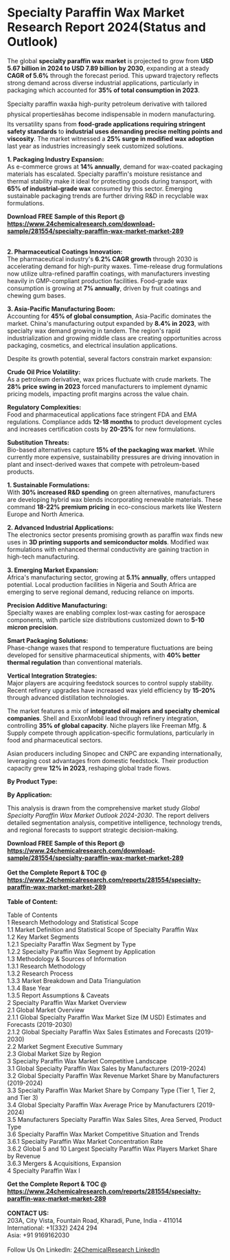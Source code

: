 <h1>Specialty Paraffin Wax Market Research Report 2024(Status and Outlook)</h1><p>The global <strong>specialty paraffin wax market</strong> is projected to grow from <strong>USD 5.67 billion in 2024 to USD 7.89 billion by 2030</strong>, expanding at a steady <strong>CAGR of 5.6%</strong> through the forecast period. This upward trajectory reflects strong demand across diverse industrial applications, particularly in packaging which accounted for <strong>35% of total consumption in 2023</strong>.</p><p>Specialty paraffin waxâa high-purity petroleum derivative with tailored physical propertiesâhas become indispensable in modern manufacturing. Its versatility spans from <strong>food-grade applications requiring stringent safety standards</strong> to <strong>industrial uses demanding precise melting points and viscosity</strong>. The market witnessed a <strong>25% surge in modified wax adoption</strong> last year as industries increasingly seek customized solutions.</p><p><strong>1. Packaging Industry Expansion:</strong><br>
As e-commerce grows at <strong>14% annually</strong>, demand for wax-coated packaging materials has escalated. Specialty paraffin's moisture resistance and thermal stability make it ideal for protecting goods during transport, with <strong>65% of industrial-grade wax</strong> consumed by this sector. Emerging sustainable packaging trends are further driving R&amp;D in recyclable wax formulations.</p><div><b>Download FREE Sample of this Report @ 
            <a href="https://www.24chemicalresearch.com/download-sample/281554/specialty-paraffin-wax-market-market-289">
            https://www.24chemicalresearch.com/download-sample/281554/specialty-paraffin-wax-market-market-289</a></b></div><br><p><strong>2. Pharmaceutical Coatings Innovation:</strong><br>
The pharmaceutical industry's <strong>6.2% CAGR growth</strong> through 2030 is accelerating demand for high-purity waxes. Time-release drug formulations now utilize ultra-refined paraffin coatings, with manufacturers investing heavily in GMP-compliant production facilities. Food-grade wax consumption is growing at <strong>7% annually</strong>, driven by fruit coatings and chewing gum bases.</p><p><strong>3. Asia-Pacific Manufacturing Boom:</strong><br>
Accounting for <strong>45% of global consumption</strong>, Asia-Pacific dominates the market. China's manufacturing output expanded by <strong>8.4% in 2023</strong>, with specialty wax demand growing in tandem. The region's rapid industrialization and growing middle class are creating opportunities across packaging, cosmetics, and electrical insulation applications.</p><p>Despite its growth potential, several factors constrain market expansion:</p><p><strong>Crude Oil Price Volatility:</strong><br>
As a petroleum derivative, wax prices fluctuate with crude markets. The <strong>28% price swing in 2023</strong> forced manufacturers to implement dynamic pricing models, impacting profit margins across the value chain.</p><p><strong>Regulatory Complexities:</strong><br>
Food and pharmaceutical applications face stringent FDA and EMA regulations. Compliance adds <strong>12-18 months</strong> to product development cycles and increases certification costs by <strong>20-25%</strong> for new formulations.</p><p><strong>Substitution Threats:</strong><br>
Bio-based alternatives capture <strong>15% of the packaging wax market</strong>. While currently more expensive, sustainability pressures are driving innovation in plant and insect-derived waxes that compete with petroleum-based products.</p><p><strong>1. Sustainable Formulations:</strong><br>
With <strong>30% increased R&amp;D spending</strong> on green alternatives, manufacturers are developing hybrid wax blends incorporating renewable materials. These command <strong>18-22% premium pricing</strong> in eco-conscious markets like Western Europe and North America.</p><p><strong>2. Advanced Industrial Applications:</strong><br>
The electronics sector presents promising growth as paraffin wax finds new uses in <strong>3D printing supports and semiconductor molds</strong>. Modified wax formulations with enhanced thermal conductivity are gaining traction in high-tech manufacturing.</p><p><strong>3. Emerging Market Expansion:</strong><br>
Africa's manufacturing sector, growing at <strong>5.1% annually</strong>, offers untapped potential. Local production facilities in Nigeria and South Africa are emerging to serve regional demand, reducing reliance on imports.</p><p><strong>Precision Additive Manufacturing:</strong><br>
Specialty waxes are enabling complex lost-wax casting for aerospace components, with particle size distributions customized down to <strong>5-10 micron precision</strong>.</p><p><strong>Smart Packaging Solutions:</strong><br>
Phase-change waxes that respond to temperature fluctuations are being developed for sensitive pharmaceutical shipments, with <strong>40% better thermal regulation</strong> than conventional materials.</p><p><strong>Vertical Integration Strategies:</strong><br>
Major players are acquiring feedstock sources to control supply stability. Recent refinery upgrades have increased wax yield efficiency by <strong>15-20%</strong> through advanced distillation technologies.</p><p>The market features a mix of <strong>integrated oil majors and specialty chemical companies</strong>. Shell and ExxonMobil lead through refinery integration, controlling <strong>35% of global capacity</strong>. Niche players like Freeman Mfg. &amp; Supply compete through application-specific formulations, particularly in food and pharmaceutical sectors.</p><p>Asian producers including Sinopec and CNPC are expanding internationally, leveraging cost advantages from domestic feedstock. Their production capacity grew <strong>12% in 2023</strong>, reshaping global trade flows.</p><p><strong>By Product Type:</strong></p><p><strong>By Application:</strong></p><p>This analysis is drawn from the comprehensive market study <em>Global Specialty Paraffin Wax Market Outlook 2024-2030</em>. The report delivers detailed segmentation analysis, competitive intelligence, technology trends, and regional forecasts to support strategic decision-making.</p><div><b>Download FREE Sample of this Report @ 
            <a href="https://www.24chemicalresearch.com/download-sample/281554/specialty-paraffin-wax-market-market-289">
            https://www.24chemicalresearch.com/download-sample/281554/specialty-paraffin-wax-market-market-289</a></b></div><br><div><b>Get the Complete Report & TOC @ 
            <a href="https://www.24chemicalresearch.com/reports/281554/specialty-paraffin-wax-market-market-289">
            https://www.24chemicalresearch.com/reports/281554/specialty-paraffin-wax-market-market-289</a></b></div><br>
            <b>Table of Content:</b><p>Table of Contents<br />
 1 Research Methodology and Statistical Scope<br />
 1.1 Market Definition and Statistical Scope of Specialty Paraffin Wax<br />
 1.2 Key Market Segments<br />
 1.2.1 Specialty Paraffin Wax Segment by Type<br />
 1.2.2 Specialty Paraffin Wax Segment by Application<br />
 1.3 Methodology & Sources of Information<br />
 1.3.1 Research Methodology<br />
 1.3.2 Research Process<br />
 1.3.3 Market Breakdown and Data Triangulation<br />
 1.3.4 Base Year<br />
 1.3.5 Report Assumptions & Caveats<br />
 2 Specialty Paraffin Wax Market Overview<br />
 2.1 Global Market Overview<br />
 2.1.1 Global Specialty Paraffin Wax Market Size (M USD) Estimates and Forecasts (2019-2030)<br />
 2.1.2 Global Specialty Paraffin Wax Sales Estimates and Forecasts (2019-2030)<br />
 2.2 Market Segment Executive Summary<br />
 2.3 Global Market Size by Region<br />
 3 Specialty Paraffin Wax Market Competitive Landscape<br />
 3.1 Global Specialty Paraffin Wax Sales by Manufacturers (2019-2024)<br />
 3.2 Global Specialty Paraffin Wax Revenue Market Share by Manufacturers (2019-2024)<br />
 3.3 Specialty Paraffin Wax Market Share by Company Type (Tier 1, Tier 2, and Tier 3)<br />
 3.4 Global Specialty Paraffin Wax Average Price by Manufacturers (2019-2024)<br />
 3.5 Manufacturers Specialty Paraffin Wax Sales Sites, Area Served, Product Type<br />
 3.6 Specialty Paraffin Wax Market Competitive Situation and Trends<br />
 3.6.1 Specialty Paraffin Wax Market Concentration Rate<br />
 3.6.2 Global 5 and 10 Largest Specialty Paraffin Wax Players Market Share by Revenue<br />
 3.6.3 Mergers & Acquisitions, Expansion<br />
 4 Specialty Paraffin Wax I</p><div><b>Get the Complete Report & TOC @ 
            <a href="https://www.24chemicalresearch.com/reports/281554/specialty-paraffin-wax-market-market-289">
            https://www.24chemicalresearch.com/reports/281554/specialty-paraffin-wax-market-market-289</a></b></div><br><b>CONTACT US:</b><br>
            203A, City Vista, Fountain Road, Kharadi, Pune, India - 411014<br>
            International: +1(332) 2424 294<br>
            Asia: +91 9169162030 <br><br>
            Follow Us On LinkedIn: <a href="https://www.linkedin.com/company/24chemicalresearch/">24ChemicalResearch LinkedIn</a>